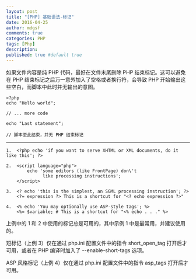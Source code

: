 ```yaml
---
layout: post
title: "[PHP] 基础语法-标记"
date: 2016-04-25
author: mdgsf
comments: true
categories: PHP
tags: [Php]
description:
published: true #default true
---
```



如果文件内容是纯 PHP 代码，最好在文件末尾删除 PHP 结束标记。这可以避免在 PHP 结束标记之后万一意外加入了空格或者换行符，会导致 PHP 开始输出这些空白，而脚本中此时并无输出的意图。

```
<?php
echo "Hello world";

// ... more code

echo "Last statement";

// 脚本至此结束，并无 PHP 结束标记
```

<hr />



```
1.  <?php echo 'if you want to serve XHTML or XML documents, do it like this'; ?>

2.  <script language="php">
        echo 'some editors (like FrontPage) don\'t
              like processing instructions';
    </script>

3.  <? echo 'this is the simplest, an SGML processing instruction'; ?>
    <?= expression ?> This is a shortcut for "<? echo expression ?>"

4.  <% echo 'You may optionally use ASP-style tags'; %>
    <%= $variable; # This is a shortcut for "<% echo . . ." %>
```

上例中的 1 和 2 中使用的标记总是可用的，其中示例 1 中是最常用，并建议使用的。

短标记（上例 3）仅在通过 php.ini 配置文件中的指令 short_open_tag 打开后才可用，或者在 PHP 编译时加入了 --enable-short-tags 选项。

ASP 风格标记（上例 4）仅在通过 php.ini 配置文件中的指令 asp_tags 打开后才可用。
